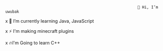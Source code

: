                                                               👋 Hi, I’m uwubak

x 🌱 I’m currently learning Java, JavaScript

x ⚡ I'm making minecraft plugins

x 🔥I'm Going to learn C++

<!--
**uwubak6/uwubak6** is a ✨ _special_ ✨ repository because its `README.md` (this file) appears on your GitHub profile.

Here are some ideas to get you started:

- 🔭 I’m currently working on ...
- 🌱 I’m currently learning ...
- 👯 I’m looking to collaborate on ...
- 🤔 I’m looking for help with ...
- 💬 Ask me about ...
- 📫 How to reach me: ...
- 😄 Pronouns: ...
- ⚡ Fun fact: ...
-->
